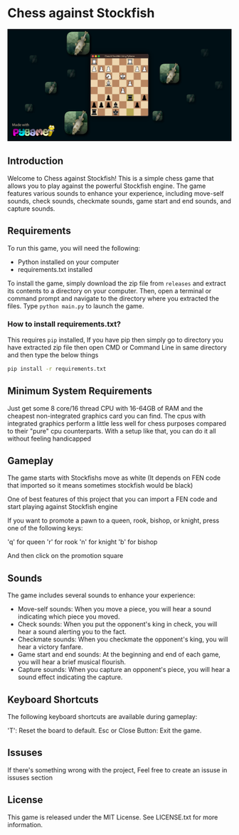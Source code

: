 # Chess against Stockfish

![Preview](./pictures/preview.png)

## Introduction

Welcome to Chess against Stockfish! This is a simple chess game that allows you to play against the powerful Stockfish engine. The game features various sounds to enhance your experience, including move-self sounds, check sounds, checkmate sounds, game start and end sounds, and capture sounds.

## Requirements

To run this game, you will need the following:

- Python installed on your computer
- requirements.txt installed

To install the game, simply download the zip file from `releases` and extract its contents to a directory on your computer. Then, open a terminal or command prompt and navigate to the directory where you extracted the files. Type `python main.py` to launch the game.

### How to install requirements.txt?

This requires `pip` installed, If you have pip then simply go to directory you have extracted zip file then open CMD or Command Line in same directory and then type the below things

```cmd
pip install -r requirements.txt
```

## Minimum System Requirements

Just get some 8 core/16 thread CPU with 16-64GB of RAM and the cheapest non-integrated graphics card you can find. The cpus with integrated graphics perform a little less well for chess purposes compared to their "pure" cpu counterparts. With a setup like that, you can do it all without feeling handicapped

## Gameplay

The game starts with Stockfishs move as white (It depends on FEN code that imported so it means sometimes stockfish would be black)

One of best features of this project that you can import a FEN code and start playing against Stockfish engine

If you want to promote a pawn to a queen, rook, bishop, or knight, press one of the following keys:

'q' for queen
'r' for rook
'n' for knight
'b' for bishop

And then click on the promotion square

## Sounds

The game includes several sounds to enhance your experience:

- Move-self sounds: When you move a piece, you will hear a sound indicating which piece you moved.
- Check sounds: When you put the opponent's king in check, you will hear a sound alerting you to the fact.
- Checkmate sounds: When you checkmate the opponent's king, you will hear a victory fanfare.
- Game start and end sounds: At the beginning and end of each game, you will hear a brief musical flourish.
- Capture sounds: When you capture an opponent's piece, you will hear a sound effect indicating the capture.

## Keyboard Shortcuts

The following keyboard shortcuts are available during gameplay:

'T': Reset the board to default.
Esc or Close Button: Exit the game.

## Issuses

If there's something wrong with the project, Feel free to create an issuse in issuses section

## License

This game is released under the MIT License. See LICENSE.txt for more information.
